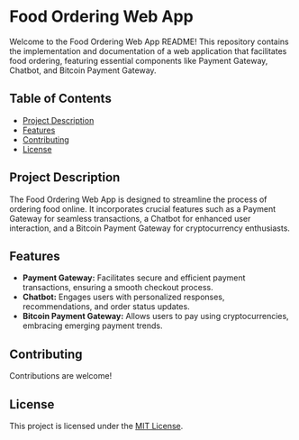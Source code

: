 # Food Ordering Web App

Welcome to the Food Ordering Web App README! This repository contains the implementation and documentation of a web application that facilitates food ordering, featuring essential components like Payment Gateway, Chatbot, and Bitcoin Payment Gateway.

## Table of Contents

- [Project Description](#project-description)
- [Features](#features)
- [Contributing](#contributing)
- [License](#license)

## Project Description

The Food Ordering Web App is designed to streamline the process of ordering food online. It incorporates crucial features such as a Payment Gateway for seamless transactions, a Chatbot for enhanced user interaction, and a Bitcoin Payment Gateway for cryptocurrency enthusiasts.

## Features

- **Payment Gateway:** Facilitates secure and efficient payment transactions, ensuring a smooth checkout process.
- **Chatbot:** Engages users with personalized responses, recommendations, and order status updates.
- **Bitcoin Payment Gateway:** Allows users to pay using cryptocurrencies, embracing emerging payment trends.

## Contributing

Contributions are welcome!

## License

This project is licensed under the [MIT License](LICENSE).
